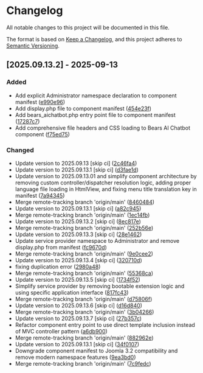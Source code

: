 # Changelog

All notable changes to this project will be documented in this file.

The format is based on [Keep a Changelog](https://keepachangelog.com/en/1.0.0/),
and this project adheres to [Semantic Versioning](https://semver.org/spec/v2.0.0.html).

## [2025.09.13.2] - 2025-09-13

### Added

* Add explicit Administrator namespace declaration to component manifest ([e990e96](https://github.com/N6REJ/bears_aichatbot/commit/e990e96))
* Add display.php file to component manifest ([454e23f](https://github.com/N6REJ/bears_aichatbot/commit/454e23f))
* Add bears_aichatbot.php entry point file to component manifest ([17287c7](https://github.com/N6REJ/bears_aichatbot/commit/17287c7))
* Add comprehensive file headers and CSS loading to Bears AI Chatbot component ([f75ed75](https://github.com/N6REJ/bears_aichatbot/commit/f75ed75))

### Changed

* Update version to 2025.09.13 [skip ci] ([2c46fa4](https://github.com/N6REJ/bears_aichatbot/commit/2c46fa4))
* Update version to 2025.09.13.1 [skip ci] ([d3fae1d](https://github.com/N6REJ/bears_aichatbot/commit/d3fae1d))
* Update version to 2025.09.13.01 and simplify component architecture by removing custom controller/dispatcher resolution logic, adding proper language file loading in HtmlView, and fixing menu title translation key in manifest ([7a94345](https://github.com/N6REJ/bears_aichatbot/commit/7a94345))
* Merge remote-tracking branch 'origin/main' ([8460484](https://github.com/N6REJ/bears_aichatbot/commit/8460484))
* Update version to 2025.09.13.1 [skip ci] ([a82c945](https://github.com/N6REJ/bears_aichatbot/commit/a82c945))
* Merge remote-tracking branch 'origin/main' ([1ec14fb](https://github.com/N6REJ/bears_aichatbot/commit/1ec14fb))
* Update version to 2025.09.13.2 [skip ci] ([8ec817e](https://github.com/N6REJ/bears_aichatbot/commit/8ec817e))
* Merge remote-tracking branch 'origin/main' ([252b56e](https://github.com/N6REJ/bears_aichatbot/commit/252b56e))
* Update version to 2025.09.13.3 [skip ci] ([28e1462](https://github.com/N6REJ/bears_aichatbot/commit/28e1462))
* Update service provider namespace to Administrator and remove display.php from manifest ([fc9670d](https://github.com/N6REJ/bears_aichatbot/commit/fc9670d))
* Merge remote-tracking branch 'origin/main' ([9e0cee2](https://github.com/N6REJ/bears_aichatbot/commit/9e0cee2))
* Update version to 2025.09.13.4 [skip ci] ([320710d](https://github.com/N6REJ/bears_aichatbot/commit/320710d))
* fixing duplication error ([2980a48](https://github.com/N6REJ/bears_aichatbot/commit/2980a48))
* Merge remote-tracking branch 'origin/main' ([55368ca](https://github.com/N6REJ/bears_aichatbot/commit/55368ca))
* Update version to 2025.09.13.5 [skip ci] ([1734f52](https://github.com/N6REJ/bears_aichatbot/commit/1734f52))
* Simplify service provider by removing bootable extension logic and using specific application interface ([817fc43](https://github.com/N6REJ/bears_aichatbot/commit/817fc43))
* Merge remote-tracking branch 'origin/main' ([d75806f](https://github.com/N6REJ/bears_aichatbot/commit/d75806f))
* Update version to 2025.09.13.6 [skip ci] ([d16d840](https://github.com/N6REJ/bears_aichatbot/commit/d16d840))
* Merge remote-tracking branch 'origin/main' ([3b04266](https://github.com/N6REJ/bears_aichatbot/commit/3b04266))
* Update version to 2025.09.13.7 [skip ci] ([27b357c](https://github.com/N6REJ/bears_aichatbot/commit/27b357c))
* Refactor component entry point to use direct template inclusion instead of MVC controller pattern ([a6db900](https://github.com/N6REJ/bears_aichatbot/commit/a6db900))
* Merge remote-tracking branch 'origin/main' ([882962e](https://github.com/N6REJ/bears_aichatbot/commit/882962e))
* Update version to 2025.09.13.1 [skip ci] ([34f0107](https://github.com/N6REJ/bears_aichatbot/commit/34f0107))
* Downgrade component manifest to Joomla 3.2 compatibility and remove modern namespace features ([9ea3bd0](https://github.com/N6REJ/bears_aichatbot/commit/9ea3bd0))
* Merge remote-tracking branch 'origin/main' ([7c9fedc](https://github.com/N6REJ/bears_aichatbot/commit/7c9fedc))

